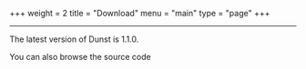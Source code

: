 +++
weight = 2
title = "Download"
menu = "main"
type = "page"
+++
***

<p class="download">The latest version of Dunst is 1.1.0.</p>

<div style="text-align: center;">
    <a href="https://github.com/dunst-project/dunst/releases">
        <span class="fa-stack fa-5x fa-color">
            <i class="fa fa-circle fa-stack-2x"></i>
            <i class="fa fa-download fa-stack-1x fa-inverse"></i>
        </span>
    </a>
</div>

<p class="download">You can also browse the source code</p>

<div style="text-align: center;">
    <a href="https://github.com/dunst-project/dunst">
        <span class="fa-stack fa-5x fa-color">
            <i class="fa fa-circle fa-stack-2x"></i>
            <i class="fa fa-github fa-stack-1x fa-inverse"></i>
        </span>
    </a>
</div>
